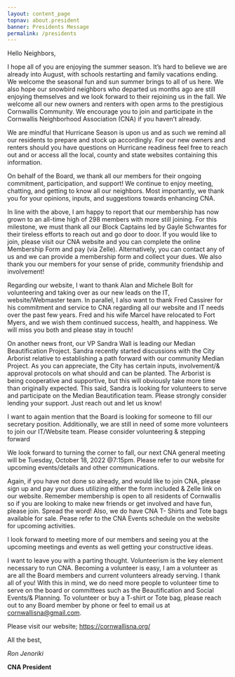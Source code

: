 ```yaml
---
layout: content_page
topnav: about.president
banner: Presidents Message
permalink: /presidents
---
```


Hello Neighbors,

I hope all of you are enjoying the summer season. It’s hard to believe we are already into August, with schools restarting and family vacations ending. We welcome the seasonal fun and sun summer brings to all of us here. We also hope our snowbird neighbors who departed us months ago are still enjoying themselves and we look forward to their rejoining us in the fall. We welcome all our new owners and renters with open arms to the prestigious Cornwallis Community. We encourage you to join and participate in the Cornwallis Neighborhood Association (CNA) if you haven’t already. 

We are mindful that Hurricane Season is upon us and as such we remind all our residents to prepare and stock up accordingly. For our new owners and renters should you have questions on Hurricane readiness feel free to reach out and or access all the local, county and state websites containing this information. 

On behalf of the Board, we thank all our members for their ongoing commitment, participation, and support! We continue to enjoy meeting, chatting, and getting to know all our neighbors. Most importantly, we thank you for your opinions, inputs, and suggestions towards enhancing CNA. 

In line with the above, I am happy to report that our membership has now grown to an all-time high of 298 members with more still joining. For this milestone, we must thank all our Block Captains led by Gayle Schwantes for their tireless efforts to reach out and go door to door. If you would like to join, please visit our CNA website and you can complete the online Membership Form and pay (via Zelle). Alternatively, you can contact any of us and we can provide a membership form and collect your dues. We also thank you our members for your sense of pride, community friendship and involvement!

Regarding our website, I want to thank Alan and Michele Bolt for volunteering and taking over as our new leads on the IT, website/Webmaster team. In parallel, I also want to thank Fred Cassirer for his commitment and service to CNA regarding all our website and IT needs over the past few years. Fred and his wife Marcel have relocated to Fort Myers, and we wish them continued success, health, and happiness. We will miss you both and please stay in touch! 

On another news front, our VP Sandra Wall is leading our Median Beautification Project. Sandra recently started discussions with the City Arborist relative to establishing a path forward with our community Median Project. As you can appreciate, the City has certain inputs, involvement/& approval protocols on what should and can be planted. The Arborist is being cooperative and supportive, but this will obviously take more time than originally expected. This said, Sandra is looking for volunteers to serve and participate on the Median Beautification team. Please strongly consider lending your support. Just reach out and let us know! 

I want to again mention that the Board is looking for someone to fill our secretary position. Additionally, we are still in need of some more volunteers to join our IT/Website team. Please consider volunteering & stepping forward 

We look forward to turning the corner to fall, our next CNA general meeting will be Tuesday, October 18, 2022 @7:15pm. Please refer to our website for upcoming events/details and other communications.

Again, if you have not done so already, and would like to join CNA, please sign up and pay your dues utilizing either the form included & Zelle link on our website. Remember membership is open to all residents of Cornwallis so if you are looking to make new friends or get involved and have fun, please join. Spread the word! Also, we do have CNA T- Shirts and Tote bags available for sale. Pease refer to the CNA Events schedule on the website for upcoming activities. 

I look forward to meeting more of our members and seeing you at the upcoming meetings and events as well getting your constructive ideas. 

I want to leave you with a parting thought. Volunteerism is the key element necessary to run CNA. Becoming a volunteer is easy, I am a volunteer as are all the Board members and current volunteers already serving. I thank all of you! With this in mind, we do need more people to volunteer time to serve on the board or committees such as the Beautification and Social Events/& Planning. To volunteer or buy a T-shirt or Tote bag, please reach out to any Board member by phone or feel to email us at cornwallisna@gmail.com. 

Please visit our website; https://cornwallisna.org/

All the best,

_Ron Jenoriki_

**CNA President**
